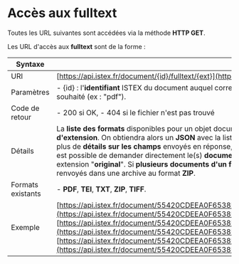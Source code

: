 # Accès aux fulltext

Toutes les URL suivantes sont accédées via la méthode **HTTP GET**.

Les URL d'accès aux **fulltext** sont de la forme :

| Syntaxe |  |
| --- | --- |
| URI | [https://api.istex.fr/document/{id}/fulltext/{ext}](https://api.istex.fr/document/{id}/fulltext/{ext}) |
| Paramètres | - {id} : l'**identifiant** ISTEX du document auquel correspond la notice, - {ext} : **extension** du fichier souhaité \(ex : "pdf"\). |
| Code de retour | - 200 si OK,  - 404 si le fichier n'est pas trouvé |
| Détails | La **liste des formats** disponibles pour un objet documentaire est accessible **si on ne précise pas d'extension**. On obtiendra alors un **JSON** avec la liste des fichiers disponibles, par exemple :  Pour plus de **détails sur les champs** envoyés en réponse, consultez le chapitre \[correspondant\]\[fields\].  Il est possible de demander directement le\(s\) **document\(s\) fourni\(s\) par l'éditeur** en précisant comme extension "**original**".  Si **plusieurs documents d'un format** \(ex: plusieurs pages TIFF\) existent, ils sont renvoyés dans une archive au format **ZIP**. |
| Formats existants | - **PDF**, **TEI**, **TXT**, **ZIP**, **TIFF**. |
| Exemple | [https://api.istex.fr/document/55420CDEEA0F6538E215A511C72E2E5E57570138/fulltext](https://api.istex.fr/document/55420CDEEA0F6538E215A511C72E2E5E57570138/fulltext) [https://api.istex.fr/document/55420CDEEA0F6538E215A511C72E2E5E57570138/fulltext/pdf](https://api.istex.fr/document/55420CDEEA0F6538E215A511C72E2E5E57570138/fulltext/pdf) [https://api.istex.fr/document/55420CDEEA0F6538E215A511C72E2E5E57570138/fulltext/original](https://api.istex.fr/document/55420CDEEA0F6538E215A511C72E2E5E57570138/fulltext/original) |

